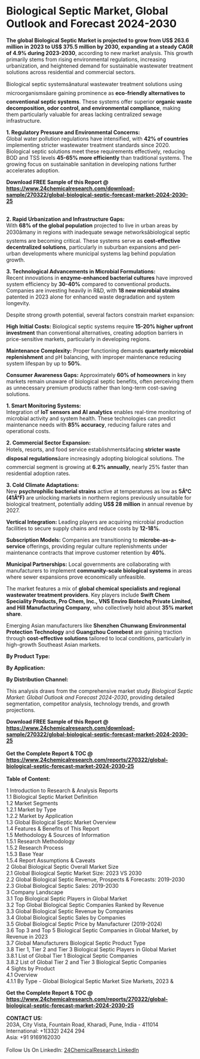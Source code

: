 <h1>Biological Septic Market, Global Outlook and Forecast 2024-2030</h1><p><strong>The global Biological Septic Market is projected to grow from US$ 263.6 million in 2023 to US$ 375.5 million by 2030, expanding at a steady CAGR of 4.9% during 2023-2030</strong>, according to new market analysis. This growth primarily stems from rising environmental regulations, increasing urbanization, and heightened demand for sustainable wastewater treatment solutions across residential and commercial sectors.</p><p>Biological septic systemsânatural wastewater treatment solutions using microorganismsâare gaining prominence as <strong>eco-friendly alternatives to conventional septic systems</strong>. These systems offer superior <strong>organic waste decomposition, odor control, and environmental compliance</strong>, making them particularly valuable for areas lacking centralized sewage infrastructure.</p><p><strong>1. Regulatory Pressure and Environmental Concerns:</strong><br>
Global water pollution regulations have intensified, with <strong>42% of countries</strong> implementing stricter wastewater treatment standards since 2020. Biological septic solutions meet these requirements effectively, reducing BOD and TSS levels <strong>45-65% more efficiently</strong> than traditional systems. The growing focus on sustainable sanitation in developing nations further accelerates adoption.</p><div><b>Download FREE Sample of this Report @ 
            <a href="https://www.24chemicalresearch.com/download-sample/270322/global-biological-septic-forecast-market-2024-2030-25">
            https://www.24chemicalresearch.com/download-sample/270322/global-biological-septic-forecast-market-2024-2030-25</a></b></div><br><p><strong>2. Rapid Urbanization and Infrastructure Gaps:</strong><br>
With <strong>68% of the global population</strong> projected to live in urban areas by 2030âmany in regions with inadequate sewage networksâbiological septic systems are becoming critical. These systems serve as <strong>cost-effective decentralized solutions</strong>, particularly in suburban expansions and peri-urban developments where municipal systems lag behind population growth.</p><p><strong>3. Technological Advancements in Microbial Formulations:</strong><br>
Recent innovations in <strong>enzyme-enhanced bacterial cultures</strong> have improved system efficiency by <strong>30-40%</strong> compared to conventional products. Companies are investing heavily in R&amp;D, with <strong>18 new microbial strains</strong> patented in 2023 alone for enhanced waste degradation and system longevity.</p><p>Despite strong growth potential, several factors constrain market expansion:</p><p><strong>High Initial Costs:</strong> Biological septic systems require <strong>15-20% higher upfront investment</strong> than conventional alternatives, creating adoption barriers in price-sensitive markets, particularly in developing regions.</p><p><strong>Maintenance Complexity:</strong> Proper functioning demands <strong>quarterly microbial replenishment</strong> and pH balancing, with improper maintenance reducing system lifespan by up to <strong>50%</strong>.</p><p><strong>Consumer Awareness Gaps:</strong> Approximately <strong>60% of homeowners</strong> in key markets remain unaware of biological septic benefits, often perceiving them as unnecessary premium products rather than long-term cost-saving solutions.</p><p><strong>1. Smart Monitoring Systems:</strong><br>
Integration of <strong>IoT sensors and AI analytics</strong> enables real-time monitoring of microbial activity and system health. These technologies can predict maintenance needs with <strong>85% accuracy</strong>, reducing failure rates and operational costs.</p><p><strong>2. Commercial Sector Expansion:</strong><br>
Hotels, resorts, and food service establishmentsâfacing <strong>stricter waste disposal regulations</strong>âare increasingly adopting biological solutions. The commercial segment is growing at <strong>6.2% annually</strong>, nearly 25% faster than residential adoption rates.</p><p><strong>3. Cold Climate Adaptations:</strong><br>
New <strong>psychrophilic bacterial strains</strong> active at temperatures as low as <strong>5Â°C (41Â°F)</strong> are unlocking markets in northern regions previously unsuitable for biological treatment, potentially adding <strong>US$ 28 million</strong> in annual revenue by 2027.</p><p><strong>Vertical Integration:</strong> Leading players are acquiring microbial production facilities to secure supply chains and reduce costs by <strong>12-18%</strong>.</p><p><strong>Subscription Models:</strong> Companies are transitioning to <strong>microbe-as-a-service</strong> offerings, providing regular culture replenishments under maintenance contracts that improve customer retention by <strong>40%</strong>.</p><p><strong>Municipal Partnerships:</strong> Local governments are collaborating with manufacturers to implement <strong>community-scale biological systems</strong> in areas where sewer expansions prove economically unfeasible.</p><p>The market features a mix of <strong>global chemical specialists and regional wastewater treatment providers</strong>. Key players include <strong>Swift Chem Speciality Products, Pro Chem, Inc., VNS Enviro Biotechq Private Limited, and Hill Manufacturing Company</strong>, who collectively hold about <strong>35% market share</strong>.</p><p>Emerging Asian manufacturers like <strong>Shenzhen Chunwang Environmental Protection Technology</strong> and <strong>Guangzhou Comebest</strong> are gaining traction through <strong>cost-effective solutions</strong> tailored to local conditions, particularly in high-growth Southeast Asian markets.</p><p><strong>By Product Type:</strong></p><p><strong>By Application:</strong></p><p><strong>By Distribution Channel:</strong></p><p>This analysis draws from the comprehensive market study <em>Biological Septic Market: Global Outlook and Forecast 2024-2030</em>, providing detailed segmentation, competitor analysis, technology trends, and growth projections.</p><div><b>Download FREE Sample of this Report @ 
            <a href="https://www.24chemicalresearch.com/download-sample/270322/global-biological-septic-forecast-market-2024-2030-25">
            https://www.24chemicalresearch.com/download-sample/270322/global-biological-septic-forecast-market-2024-2030-25</a></b></div><br><div><b>Get the Complete Report & TOC @ 
            <a href="https://www.24chemicalresearch.com/reports/270322/global-biological-septic-forecast-market-2024-2030-25">
            https://www.24chemicalresearch.com/reports/270322/global-biological-septic-forecast-market-2024-2030-25</a></b></div><br>
            <b>Table of Content:</b><p>1 Introduction to Research & Analysis Reports<br />
    1.1 Biological Septic Market Definition<br />
    1.2 Market Segments<br />
        1.2.1 Market by Type<br />
        1.2.2 Market by Application<br />
    1.3 Global Biological Septic Market Overview<br />
    1.4 Features & Benefits of This Report<br />
    1.5 Methodology & Sources of Information<br />
        1.5.1 Research Methodology<br />
        1.5.2 Research Process<br />
        1.5.3 Base Year<br />
        1.5.4 Report Assumptions & Caveats<br />
2 Global Biological Septic Overall Market Size<br />
    2.1 Global Biological Septic Market Size: 2023 VS 2030<br />
    2.2 Global Biological Septic Revenue, Prospects & Forecasts: 2019-2030<br />
    2.3 Global Biological Septic Sales: 2019-2030<br />
3 Company Landscape<br />
    3.1 Top Biological Septic Players in Global Market<br />
    3.2 Top Global Biological Septic Companies Ranked by Revenue<br />
    3.3 Global Biological Septic Revenue by Companies<br />
    3.4 Global Biological Septic Sales by Companies<br />
    3.5 Global Biological Septic Price by Manufacturer (2019-2024)<br />
    3.6 Top 3 and Top 5 Biological Septic Companies in Global Market, by Revenue in 2023<br />
    3.7 Global Manufacturers Biological Septic Product Type<br />
    3.8 Tier 1, Tier 2 and Tier 3 Biological Septic Players in Global Market<br />
        3.8.1 List of Global Tier 1 Biological Septic Companies<br />
        3.8.2 List of Global Tier 2 and Tier 3 Biological Septic Companies<br />
4 Sights by Product<br />
    4.1 Overview<br />
        4.1.1 By Type - Global Biological Septic Market Size Markets, 2023 &</p><div><b>Get the Complete Report & TOC @ 
            <a href="https://www.24chemicalresearch.com/reports/270322/global-biological-septic-forecast-market-2024-2030-25">
            https://www.24chemicalresearch.com/reports/270322/global-biological-septic-forecast-market-2024-2030-25</a></b></div><br><b>CONTACT US:</b><br>
            203A, City Vista, Fountain Road, Kharadi, Pune, India - 411014<br>
            International: +1(332) 2424 294<br>
            Asia: +91 9169162030 <br><br>
            Follow Us On LinkedIn: <a href="https://www.linkedin.com/company/24chemicalresearch/">24ChemicalResearch LinkedIn</a>